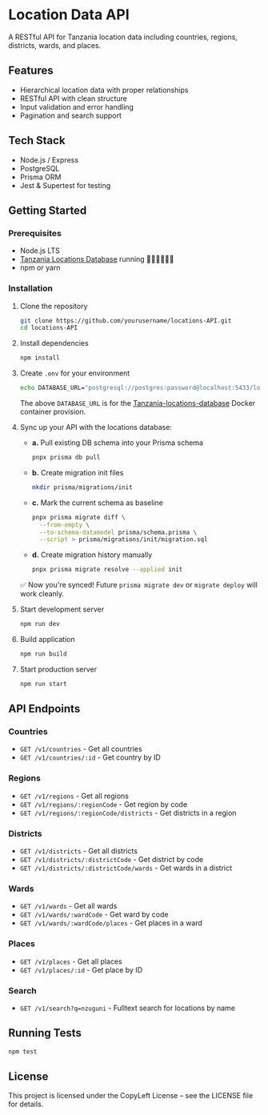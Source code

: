 # Location Data API

A RESTful API for Tanzania location data including countries, regions, districts, wards, and places.

## Features

- Hierarchical location data with proper relationships  
- RESTful API with clean structure  
- Input validation and error handling  
- Pagination and search support  

## Tech Stack

- Node.js / Express  
- PostgreSQL  
- Prisma ORM  
- Jest & Supertest for testing  

## Getting Started

### Prerequisites

- Node.js LTS  
- [Tanzania Locations Database](https://github.com/HackEAC/tanzania-locations-db) running 🏃🏿‍♂️🏃🏿‍♀️  
- npm or yarn  

### Installation

1. Clone the repository

   ```bash
   git clone https://github.com/yourusername/locations-API.git
   cd locations-API
   ```

2. Install dependencies

   ```bash
   npm install
   ```

3. Create `.env` for your environment

   ```bash
   echo DATABASE_URL="postgresql://postgres:password@localhost:5433/locations" > .env
   ```

   The above `DATABASE_URL` is for the [Tanzania-locations-database](https://github.com/HackEAC/tanzania-locations-db) Docker container provision.

4. Sync up your API with the locations database:

   - **a.** Pull existing DB schema into your Prisma schema

     ```bash
     pnpx prisma db pull
     ```

   - **b.** Create migration init files

     ```bash
     mkdir prisma/migrations/init
     ```

   - **c.** Mark the current schema as baseline

     ```bash
     pnpx prisma migrate diff \
       --from-empty \
       --to-schema-datamodel prisma/schema.prisma \
       --script > prisma/migrations/init/migration.sql
     ```

   - **d.** Create migration history manually

     ```bash
     pnpx prisma migrate resolve --applied init
     ```

   ✅ Now you're synced! Future `prisma migrate dev` or `migrate deploy` will work cleanly.

5. Start development server

   ```bash
   npm run dev
   ```

6. Build application

   ```bash
   npm run build
   ```

7. Start production server

   ```bash
   npm run start
   ```

## API Endpoints

### Countries
- `GET /v1/countries` - Get all countries
- `GET /v1/countries/:id` - Get country by ID

### Regions
- `GET /v1/regions` - Get all regions
- `GET /v1/regions/:regionCode` - Get region by code
- `GET /v1/regions/:regionCode/districts` - Get districts in a region

### Districts
- `GET /v1/districts` - Get all districts
- `GET /v1/districts/:districtCode` - Get district by code
- `GET /v1/districts/:districtCode/wards` - Get wards in a district

### Wards
- `GET /v1/wards` - Get all wards
- `GET /v1/wards/:wardCode` - Get ward by code
- `GET /v1/wards/:wardCode/places` - Get places in a ward

### Places
- `GET /v1/places` - Get all places
- `GET /v1/places/:id` - Get place by ID

### Search
- `GET /v1/search?q=nzuguni` - Fulltext search for locations by name

## Running Tests

```bash
npm test
```

## License

This project is licensed under the CopyLeft License – see the LICENSE file for details.
